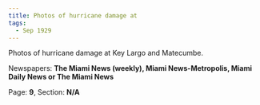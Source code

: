 ```yaml
---  
title: Photos of hurricane damage at  
tags:  
  - Sep 1929  
---  
```

  
Photos of hurricane damage at Key Largo and Matecumbe.  
  
Newspapers: **The Miami News (weekly), Miami News-Metropolis, Miami Daily News or The Miami News**  
  
Page: **9**, Section: **N/A** 
